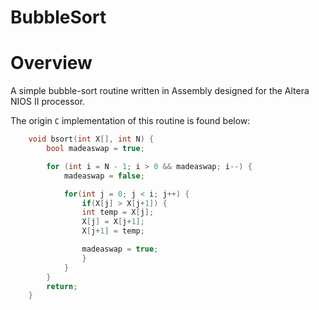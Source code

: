 # BubbleSort

Overview
======

A simple bubble-sort routine written in Assembly designed for the Altera NIOS II processor.

The origin `C` implementation of this routine is found below:

```C
	void bsort(int X[], int N) {
		bool madeaswap = true;

		for (int i = N - 1; i > 0 && madeaswap; i--) {
			madeaswap = false;

			for(int j = 0; j < i; j++) {
				if(X[j] > X[j+1]) {
				int temp = X[j];
				X[j] = X[j+1];
				X[j+1] = temp;

				madeaswap = true;
				}
			}
		}
		return;
	}
```